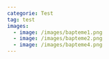 ```yaml
---
categorie: Test
tag: test
images:
  - image: /images/bapteme1.png
  - image: /images/bapteme2.png
  - image: /images/bapteme4.png
---
```

